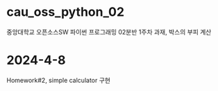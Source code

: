 # cau_oss_python_02
중앙대학교 오픈소스SW 파이썬 프로그래밍 02분반 1주차 과재, 박스의 부피 계산

# 2024-4-8
Homework#2, simple calculator 구현
